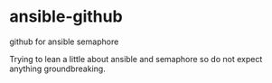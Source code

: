 # ansible-github
github for ansible semaphore

Trying to lean a little about ansible and semaphore so do not expect anything groundbreaking.
